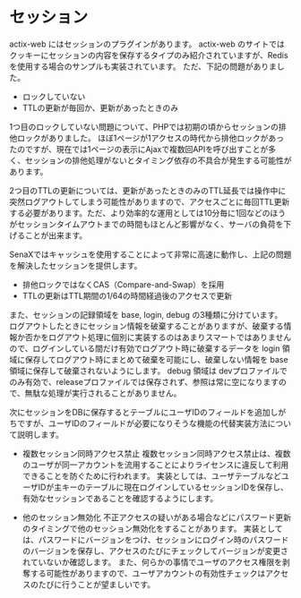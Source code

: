 # セッション

actix-web にはセッションのプラグインがあります。
actix-web のサイトではクッキーにセッションの内容を保存するタイプのみ紹介されていますが、Redisを使用する場合のサンプルも実装されています。
ただ、下記の問題がありました。

* ロックしていない
* TTLの更新が毎回か、更新があったときのみ

1つ目のロックしていない問題について、PHPでは初期の頃からセッションの排他ロックがありました。
ほぼ1ページが1アクセスの時代から排他ロックがあったのですが、現在では1ページの表示にAjaxで複数回APIを呼び出すことが多く、セッションの排他処理がないとタイミング依存の不具合が発生する可能性があります。

2つ目のTTLの更新については、更新があったときのみのTTL延長では操作中に突然ログアウトしてしまう可能性がありますので、アクセスごとに毎回TTL更新する必要があります。ただ、より効率的な運用としては10分毎に1回などのほうがセッションタイムアウトまでの時間もほとんど影響がなく、サーバの負荷を下げることが出来ます。

SenaXではキャッシュを使用することによって非常に高速に動作し、上記の問題を解決したセッションを提供します。

* 排他ロックではなくCAS（Compare-and-Swap）を採用
* TTLの更新はTTL期間の1/64の時間経過後のアクセスで更新

また、セッションの記録領域を base, login, debug の3種類に分けています。
ログアウトしたときにセッション情報を破棄することがありますが、破棄する情報か否かをログアウト処理に個別に実装するのはあまりスマートではありませんので、ログインしている間だけ有効でログアウト時に破棄するデータを login 領域に保存してログアウト時にまとめて破棄を可能にし、破棄しない情報を base 領域に保存して破棄されないようにします。
debug 領域は devプロファイルでのみ有効で、releaseプロファイルでは保存されず、参照は常に空になりますので、無駄な処理が実行されることがありません。

次にセッションをDBに保存するとテーブルにユーザIDのフィールドを追加しがちですが、ユーザIDのフィールドが必要になりそうな機能の代替実装方法について説明します。

* 複数セッション同時アクセス禁止
複数セッション同時アクセス禁止は、複数のユーザが同一アカウントを流用することによりライセンスに違反して利用できることを防ぐために行われます。
実装としては、ユーザテーブルなどユーザIDが主キーのテーブルに現在ログインしているセッションIDを保存し、有効なセッションであることを確認するようにします。

* 他のセッション無効化
不正アクセスの疑いがある場合などにパスワード更新のタイミングで他のセッション無効化をすることがあります。
実装としては、パスワードにバージョンをつけ、セッションにログイン時のパスワードのバージョンを保存し、アクセスのたびにチェックしてバージョンが変更されていないか確認します。
また、何らかの事情でユーザのアクセス権限を剥奪する可能性がありますので、ユーザアカウントの有効性チェックはアクセスのたびに行うことが望ましいです。
